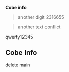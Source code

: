 **Cobe info**


> another digit 2316655

> another text conflict

qwerty12345

## **Cobe Info** ##

delete main